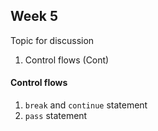 ## Week 5

Topic for discussion


1. Control flows (Cont)

#### Control flows
    
1. `break` and `continue` statement
2. `pass` statement